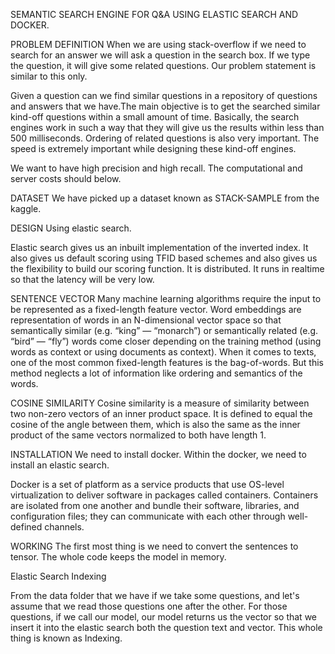 SEMANTIC SEARCH ENGINE FOR Q&A USING ELASTIC SEARCH AND DOCKER.

PROBLEM DEFINITION
When we are using stack-overflow if we need to search for an answer we will ask a question in the search box. If we type the question, it will give some related questions. Our problem statement is similar to this only.

Given a question can we find similar questions in a repository of questions and answers that we have.The main objective is to get the searched similar kind-off questions within a small amount of time. Basically, the search engines work in such a way that they will give us the results within less than 500 milliseconds. Ordering of related questions is also very important. The speed is extremely important while designing these kind-off engines.

We want to have high precision and high recall. The computational and server costs should below.

DATASET
We have picked up a dataset known as STACK-SAMPLE from the kaggle.

DESIGN
Using elastic search.

Elastic search gives us an inbuilt implementation of the inverted index. It also gives us default scoring using TFID based schemes and also gives us the flexibility to 
build our scoring function. It is distributed. It runs in realtime so that the latency will be very low.

SENTENCE VECTOR
Many machine learning algorithms require the input to be represented as a fixed-length feature vector. 
Word embeddings are representation of words in an N-dimensional vector space so that semantically similar 
(e.g. “king” — “monarch”) or semantically related (e.g. “bird” — “fly”) words come closer depending on the training method (using words as context or using documents as context). When it comes to texts, one of the most common fixed-length features is the bag-of-words. But this method neglects a lot of information like ordering and semantics of the words.

COSINE SIMILARITY
Cosine similarity is a measure of similarity between two non-zero vectors of an inner product space. 
It is defined to equal the cosine of the angle between them, which is also the same as the inner product of the same vectors normalized to both have length 1.

INSTALLATION
We need to install docker. Within the docker, we need to install an elastic search.

Docker is a set of platform as a service products that use OS-level virtualization to deliver software in packages called containers. 
Containers are isolated from one another and bundle their software, libraries, and configuration files; they can communicate with each other through well-defined channels.

WORKING
The first most thing is we need to convert the sentences to tensor. The whole code keeps the model in memory.

Elastic Search Indexing

From the data folder that we have if we take some questions, and let's assume that we read those questions one after the other. 
For those questions, if we call our model, our model returns us the vector so that we insert it into the elastic search both the question text and vector. 
This whole thing is known as Indexing. 


